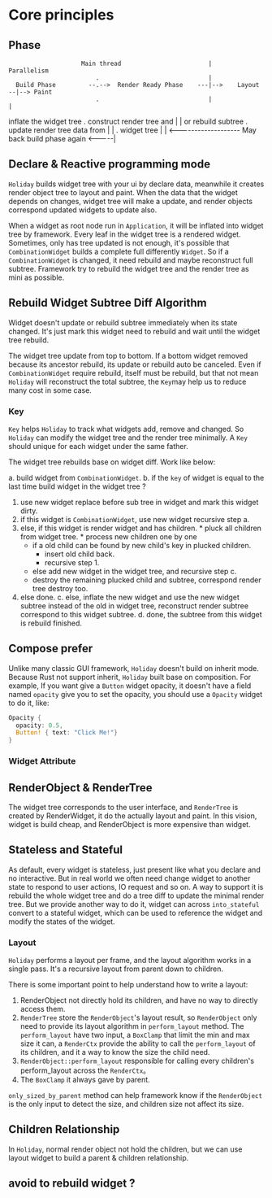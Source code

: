 # Core principles

## Phase
                        Main thread                        |             Parallelism   
                            .                              |                   
      Build Phase         --.-->  Render Ready Phase    ---|-->    Layout    --|--> Paint
                            .                              |                   |
inflate the widget tree     .   construct render tree and  |                   |
  or rebuild subtree        . update render tree data from |                   |
                            .         widget tree          |                   | 
                         <------------------- May back build phase again <-----|

## Declare & Reactive programming mode

`Holiday` builds widget tree with your ui by declare data, meanwhile it creates render object tree to layout and paint.
When the data that the widget depends on changes, widget tree will make a update, and render objects correspond updated widgets to update also.

When a widget as root node run in `Application`, it will be inflated into widget tree by framework. Every leaf in the widget tree is a rendered widget. Sometimes, only has tree updated is not enough, it's possible that `CombinationWidget` builds a complete full differently `Widget`.  So if a `CombinationWidget` is changed, it need rebuild and maybe reconstruct full subtree. Framework try to rebuild the widget tree and the render tree as mini as possible.

## Rebuild Widget Subtree Diff Algorithm

Widget doesn't update or rebuild subtree immediately when its state changed. It's just mark this widget need to rebuild and wait until the widget tree rebuild. 

The widget tree update from top to bottom. If a bottom widget removed because its ancestor rebuild, its update or rebuild auto be canceled. Even if `CombinationWidget` require rebuild, itself must be rebuild, but that not mean `Holiday` will reconstruct the total subtree, the `Key`may help us to reduce many cost in some case.

### Key

`Key` helps `Holiday` to track what widgets add, remove and changed. So `Holiday` can modify the widget tree and the render tree minimally. A `Key` should unique for each widget under the same father.

The widget tree rebuilds base on widget diff. Work like below:

a. build widget from `CombinationWidget`.
b. if the `key` of widget is equal to the last time build widget in the widget tree ?
  1. use new widget replace before sub tree in widget and mark this widget dirty.
  2. if this widget is `CombinationWidget`, use new widget recursive step a.
  3. else, if this widget is render widget and has children.
    * pluck all children from widget tree.
    * process new children one by one
      - if a old child can be found by new child's key in plucked children.
        * insert old child back.
        * recursive step 1.
      - else add new widget in the widget tree, and recursive step c.
      - destroy the remaining plucked child and subtree, correspond render tree destroy too.
  4. else done.
c. else, inflate the new widget and use the new widget subtree instead of the old in widget tree, reconstruct render subtree correspond to this widget subtree.
d. done, the subtree from this widget is rebuild finished.



## Compose prefer

Unlike many classic GUI framework, `Holiday` doesn't build on inherit mode. Because Rust not support inherit, `Holiday` built base on composition. For example, If you want give a `Button` widget opacity, it doesn't have a field named `opacity` give you to set the opacity, you should use a `Opacity` widget to do it, like:

```rust
Opacity {
  opacity: 0.5,
  Button! { text: "Click Me!"}
}
```

### Widget Attribute


## RenderObject & RenderTree 

The widget tree corresponds to the user interface, and `RenderTree` is created by RenderWidget, it do the actually layout and paint. In this vision, widget is build cheap, and RenderObject is more expensive than widget.

## Stateless and Stateful

As default, every widget is stateless, just present like what you declare and no interactive. But in real world we often need change widget to another state to respond to user actions, IO request and so on. A way to support it is rebuild the whole widget tree and do a tree diff to update the minimal render tree. But we provide another way to do it, widget can across `into_stateful` convert to a stateful widget, which can be used to reference the widget and modify the states of the widget.

### Layout

`Holiday` performs a layout per frame, and the layout algorithm works in a single pass. It's a recursive layout from parent down to children. 

There is some important point to help understand how to write a layout:

1. RenderObject not directly hold its children, and have no way to directly access them.
2. `RenderTree` store the `RenderObject`'s layout result, so `RenderObject` only need to provide its layout algorithm in `perform_layout` method.  The `perform_layout` have two input, a `BoxClamp` that limit the min and max size it can, a `RenderCtx` provide the ability to call the `perform_layout` of its children, and it a way to know the size the child need.
3. `RenderObject::perform_layout` responsible for calling every children's perform_layout across the `RenderCtx`。
4. The `BoxClamp` it always gave by parent.

`only_sized_by_parent` method can help framework know if the `RenderObject` is the only input to detect the size, and children size not affect its size.

## Children Relationship

In `Holiday`, normal render object not hold the children, but we can use layout widget to build a parent & children relationship.


## avoid to rebuild widget ?